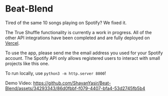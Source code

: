 # Beat-Blend
Tired of the same 10 songs playing on Spotify? We fixed it.


The True Shuffle functionality is currently a work in progress. All of the other API integrations have been completed and are fully deployed on [Vercel](https://beat-blend-alpha.vercel.app/).

To use the app, please send me the email address you used for your Spotify account. The Spotify API only allows registered users to interact with small projects like this one. 

To run locally, use `python3 -m http.server 8000`!

Demo Video:
https://github.com/ShayanYasir/Beat-Blend/assets/34293343/86d0fbbf-f079-4407-bfa4-53d2745fb5b4

